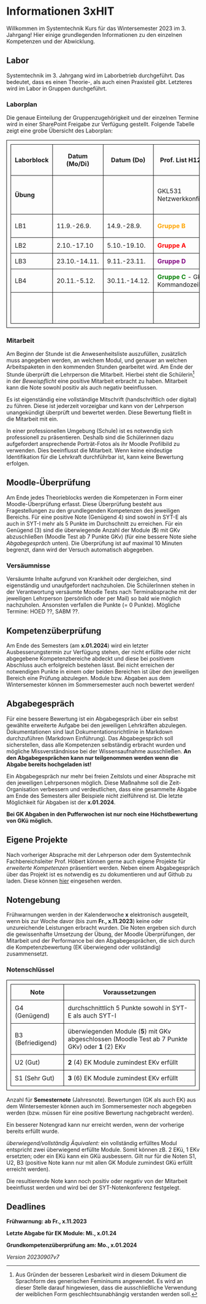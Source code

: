 # Informationen 3xHIT
Willkommen im Systemtechnik Kurs für das Wintersemester 2023 im 3. Jahrgang! Hier einige grundlegenden Informationen zu den einzelnen Kompetenzen und der Abwicklung.

## Labor

Systemtechnik im 3. Jahrgang wird im Laborbetrieb durchgeführt. Das bedeutet, dass es einen Theorie-, als auch einen Praxisteil gibt. Letzteres wird im Labor in Gruppen durchgeführt.

### Laborplan

Die genaue Einteilung der Gruppenzugehörigkeit und der einzelnen Termine wird in einer SharePoint Freigabe zur Verfügung gestellt. Folgende Tabelle zeigt eine grobe Übersicht des Laborplan:

| Laborblock | Datum (Mo/Di) | Datum (Do)    | Prof.  List H127 (Mo)                                        | Prof. Strohmer/Schabel H131 (Mo)                             | Prof.  Höbert/Pointner H127 (Di)               | Prof.  Strohmer/Pointner* H127 (Do)              |
| ---------- | ------------- | ------------- | ------------------------------------------------------------ | ------------------------------------------------------------ | ---------------------------------------------- | ------------------------------------------------ |
| **Übung**  |               |               | GKL531 Netzwerkkonfiguration                                 | GKL541 Kommandozeile                                         | GKL511 Sensoren                                | GKL521 Datenerfassung mit Sensoren und Aktoren   |
| LB1        | 11.9.-26.9.   | 14.9.-28.9.   | **<span style="color:orange">Gruppe B</span>**               | **<span style="color:green">Gruppe C</span>** - GKL531 Netzwerkkonfiguration | **<span style="color:red">Gruppe A</span>**    | **<span style="color:orange">Gruppe B</span>**   |
| LB2        | 2.10.-17.10   | 5.10.-19.10.  | **<span style="color:red">Gruppe A</span>**                  | **<span style="color:orange">Gruppe B</span>**               | **<span style="color:purple">Gruppe D</span>** | **<span style="color:red">Gruppe A</span>**      |
| LB3        | 23.10.-14.11. | 9.11.-23.11.  | **<span style="color:purple">Gruppe D</span>**               | **<span style="color:red">Gruppe A</span>**                  | **<span style="color:green">Gruppe C</span>**  | **<span style="color:purple">Gruppe D</span>**   |
| LB4        | 20.11.-5.12.  | 30.11.-14.12. | **<span style="color:green">Gruppe C</span>** - GKL541 Kommandozeile | **<span style="color:purple">Gruppe D</span>**               | **<span style="color:orange">Gruppe B</span>** | **<span style="color:green">Gruppe C</span>**    |
|            |               |               |                                                              | * Prof. Strohmer 3acHIT<br />Prof. Schabel 3bdHIT            |                                                | * Prof. Strohmer 3acHIT<br />Prof. Höbert 3bdHIT |

### Mitarbeit

Am Beginn der Stunde ist die Anwesenheitsliste auszufüllen, zusätzlich muss angegeben werden, an welchem Modul, und genauer an welchen Arbeitspaketen in den kommenden Stunden gearbeitet wird. Am Ende der Stunde überprüft die Lehrperson die Mitarbeit. Hierbei steht die Schülerin[^*] in der *Beweispflicht* eine positive Mitarbeit erbracht zu haben. Mitarbeit kann die Note sowohl positiv als auch negativ beeinflussen.

Es ist eigenständig eine vollständige Mitschrift (handschriftlich oder digital) zu führen. Diese ist jederzeit vorzeigbar und kann von der Lehrperson unangekündigt überprüft und bewertet werden. Diese Bewertung fließt in die Mitarbeit mit ein.

In einer professionellen Umgebung (Schule) ist es notwendig sich professionell zu präsentieren. Deshalb sind die Schülerinnen dazu aufgefordert ansprechende Porträt-Fotos als ihr Moodle Profilbild zu verwenden. Dies beeinflusst die Mitarbeit. Wenn keine eindeutige Identifikation für die Lehrkraft durchführbar ist, kann keine Bewertung erfolgen.

## Moodle-Überprüfung

Am Ende jedes Theorieblocks werden die Kompetenzen in Form einer Moodle-Überprüfung erfasst. Diese Überprüfung besteht aus Fragestellungen zu den grundlegenden Kompetenzen des jeweiligen Bereichs.  Für eine positive Note (Genügend 4) sind sowohl in SYT-E als auch in SYT-I mehr als 5 Punkte im Durchschnitt zu erreichen. Für ein Genügend (3) sind die überwiegende Anzahl der Module (**5**) mit GKv abzuschließen (Moodle Test ab 7 Punkte GKv) (für eine bessere Note siehe *Abgabegespräch* unten). Die Überprüfung ist auf maximal 10 Minuten begrenzt, dann wird der Versuch automatisch abgegeben.

### Versäumnisse

Versäumte Inhalte aufgrund von Krankheit oder dergleichen, sind eigenständig und unaufgefordert nachzuholen. Die SchülerInnen stehen in der Verantwortung versäumte Moodle Tests nach Terminabsprache mit der jeweiligen Lehrperson (persönlich oder per Mail) so bald wie möglich nachzuholen. Ansonsten verfallen die Punkte (= 0 Punkte). Mögliche Termine: HOED ??, SABM ??.

## Kompetenzüberprüfung

Am Ende des Semesters (am **x.01.2024**) wird ein letzter Ausbesserungstermin zur Verfügung stehen, der nicht erfüllte oder nicht abgegebene Kompetenzbereiche abdeckt und diese bei positivem Abschluss auch erfolgreich bestehen lässt. Bei nicht erreichen der notwendigen Punkte in einem oder beiden Bereichen ist über den jeweiligen Bereich eine Prüfung abzulegen.
Module bzw. Abgaben aus dem Wintersemester können im Sommersemester auch noch bewertet werden!

## Abgabegespräch

Für eine bessere Bewertung ist ein Abgabegespräch über ein selbst gewählte erweiterte Aufgabe bei den jeweiligen Lehrkräften abzulegen. Dokumentationen sind laut Dokumentationsrichtlinie in Markdown durchzuführen (Markdown Einführung). Das Abgabegespräch soll sicherstellen, dass alle Kompetenzen selbständig erbracht wurden und mögliche Missverständnisse bei der Wissensaufnahme ausschließen. **An den Abgabegesprächen kann nur teilgenommen werden wenn die Abgabe bereits hochgeladen ist!**

Ein Abgabegespräch nur mehr bei freien Zeitslots und einer Absprache mit den jeweiligen Lehrpersonen möglich.
Diese Maßnahme soll die Zeit-Organisation verbessern und verdeutlichen, dass eine gesammelte Abgabe am Ende des Semesters aller Beispiele nicht zielführend ist. Die letzte Möglichkeit für Abgaben ist der **x.01.2024**.

**Bei GK Abgaben in den Pufferwochen ist nur noch eine Höchstbewertung von GKü möglich.**

## Eigene Projekte

Nach vorheriger Absprache mit der Lehrperson oder dem Systemtechnik Fachbereichsleiter Prof. Höbert können gerne auch eigene Projekte für *erweiterte Kompetenzen* präsentiert werden. Neben einem Abgabegespräch über das Projekt ist es notwendig es zu dokumentieren und auf Github zu laden. Diese können [hier](https://github.com/TGM-HIT/syt-projects) eingesehen werden.


## Notengebung

Frühwarnungen werden in der Kalenderwoche **x** elektronisch ausgeteilt, wenn bis zur Woche davor (bis zum **Fr., x.11.2023**) keine oder unzureichende Leistungen erbracht wurden.
Die Noten ergeben sich durch die gewissenhafte Umsetzung der Übung, der Moodle Überprüfungen, der Mitarbeit und der Performance bei den Abgabegesprächen, die sich durch die Kompetenzbewertung (EK überwiegend oder vollständig) zusammensetzt.

### Notenschlüssel

| Note             | Voraussetzungen                                      |
| ---------------- | ---------------------------------------------------- |
| G4 (Genügend)     | durchschnittlich 5 Punkte sowohl in SYT-E als auch SYT-I |
| B3 (Befriedigend) | überwiegenden Module (**5**) mit GKv abgeschlossen (Moodle Test ab 7 Punkte GKv) oder **1** (2) EKv |
| U2 (Gut)          | **2** (4) EK Module zumindest EKv erfüllt |
| S1 (Sehr Gut)     | **3** (6) EK Module zumindest EKv erfüllt            |

Anzahl für **Semesternote** (Jahresnote). Bewertungen (GK als auch EK) aus dem Wintersemester können auch im Sommersemester noch abgegeben werden (bzw. müssen für eine positive Bewertung nachgebracht werden).

Ein besserer Notengrad kann nur erreicht werden, wenn der vorherige bereits erfüllt wurde.

*überwiegend/vollständig Äquivalent:* ein vollständig erfülltes Modul entspricht zwei überwiegend erfüllte Module. Somit können zB. 2 EKü, 1 EKv ersetzten; oder ein EKü kann ein GKü ausbessern. Gilt nur für die Noten S1, U2, B3 (positive Note kann nur mit allen GK Module zumindest GKü erfüllt erreicht werden). 

Die resultierende Note kann noch positiv oder negativ von der Mitarbeit beeinflusst werden und wird bei der SYT-Notenkonferenz festgelegt.

## Deadlines

**Frühwarnung: ab Fr., x.11.2023**

**Letzte Abgabe für EK Module: Mi., x.01.24**

**Grundkompetenzüberprüfung am: Mo., x.01.2024**


[^*]: Aus Gründen der besseren Lesbarkeit wird in diesem Dokument die Sprachform des generischen Femininums angewendet. Es wird an dieser Stelle darauf hingewiesen, dass die ausschließliche Verwendung der weiblichen Form geschlechtsunabhängig verstanden werden soll.

*Version 20230907v7*




<style>
table, th, td {
  border: 1px solid black;
  border-collapse: collapse;
  padding: 10px;
}
</style>
